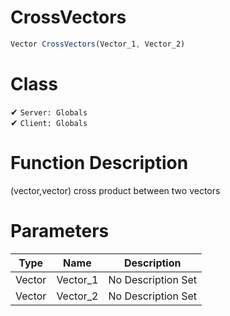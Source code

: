 # CrossVectors
```js
Vector CrossVectors(Vector_1, Vector_2)
```
# Class
✔ `Server: Globals`  
✔ `Client: Globals`  

# Function Description
(vector,vector) cross product between two vectors
# Parameters
Type|Name|Description
--|--|--
Vector|Vector_1|No Description Set
Vector|Vector_2|No Description Set
